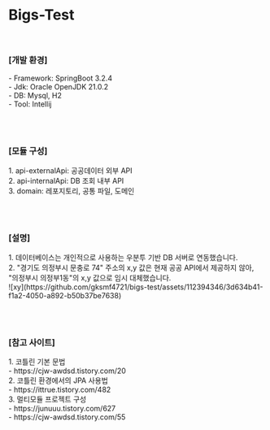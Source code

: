 # Bigs-Test

<br>

<h3>[개발 환경]</h3>
- Framework: SpringBoot 3.2.4<br>
- Jdk: Oracle OpenJDK 21.0.2<br>
- DB: Mysql, H2<br>
- Tool: Intellij

<br><br>

<h3>[모듈 구성]</h3>
1. api-externalApi: 공공데이터 외부 API<br>
2. api-internalApi: DB 조회 내부 API<br>
3. domain: 레포지토리, 공통 파일, 도메인

<br><br>

<h3>[설명]</h3>
1. 데이터베이스는 개인적으로 사용하는 우분투 기반 DB 서버로 연동했습니다.<br>
2. "경기도 의정부시 문충로 74" 주소의 x,y 값은 현재 공공 API에서 제공하지 않아, "의정부시 의정부1동"의 x,y 값으로 임시 대체했습니다.<br>
![xy](https://github.com/gksmf4721/bigs-test/assets/112394346/3d634b41-f1a2-4050-a892-b50b37be7638)

<br><br>

<h3>[참고 사이트]</h3>
1. 코틀린 기본 문법<br>
 - https://cjw-awdsd.tistory.com/20<br>
2. 코틀린 환경에서의 JPA 사용법<br>
 - https://ittrue.tistory.com/482<br>
3. 멀티모듈 프로젝트 구성<br>
 - https://junuuu.tistory.com/627<br>
 - https://cjw-awdsd.tistory.com/55<br>

